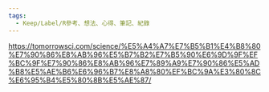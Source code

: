 ```yaml
---
tags:
  - Keep/Label/R參考、想法、心得、筆記、紀錄
---
```


https://tomorrowsci.com/science/%E5%A4%A7%E7%B5%B1%E4%B8%80%E7%90%86%E8%AB%96%E5%B7%B2%E7%B5%90%E6%9D%9F%EF%BC%9F%E7%90%86%E8%AB%96%E7%89%A9%E7%90%86%E5%AD%B8%E5%AE%B6%E6%96%B7%E8%A8%80%EF%BC%9A%E3%80%8C%E6%95%B4%E5%80%8B%E5%AE%87/